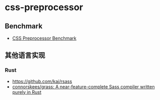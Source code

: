 css-preprocessor
===

## Benchmark

- [CSS Preprocessor Benchmark](https://www.solitr.com/blog/2014/01/css-preprocessor-benchmark/)

## 其他语言实现

### Rust

- https://github.com/kaj/rsass
- [connorskees/grass: A near-feature-complete Sass compiler written purely in Rust](https://github.com/connorskees/grass)

